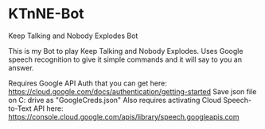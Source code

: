 # KTnNE-Bot
Keep Talking and Nobody Explodes Bot

This is my Bot to play Keep Talking and Nobody Explodes.
Uses Google speech recognition to give it simple commands and it will say to you an answer.

Requires Google API Auth that you can get here: https://cloud.google.com/docs/authentication/getting-started
Save json file on C: drive as "GoogleCreds.json"
Also requires activating Cloud Speech-to-Text API here: https://console.cloud.google.com/apis/library/speech.googleapis.com
